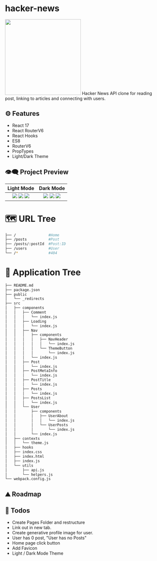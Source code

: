 # hacker-news

<img src="hacker-news-clone-logo.png" width="250px" />
Hacker News API clone for reading post, linking to articles and connecting with users.

## ⚙ Features

- React 17
- React RouterV6
- React Hooks
- ES8
- RouterV6
- PropTypes
- Light/Dark Theme

## 👁️‍🗨️ Project Preview

|                                                                                                                                                         Light Mode                                                                                                                                                         |                                                                                                                                                         Dark Mode                                                                                                                                                          |
| :------------------------------------------------------------------------------------------------------------------------------------------------------------------------------------------------------------------------------------------------------------------------------------------------------------------------: | :------------------------------------------------------------------------------------------------------------------------------------------------------------------------------------------------------------------------------------------------------------------------------------------------------------------------: |
| ![](https://user-images.githubusercontent.com/2933430/55542659-c0b0e100-5684-11e9-9877-20f218c8fde5.png) ![](https://user-images.githubusercontent.com/2933430/55542657-c0184a80-5684-11e9-9473-8a153a232301.png) ![](https://user-images.githubusercontent.com/2933430/55542656-c0184a80-5684-11e9-923b-2836944a474a.png) | ![](https://user-images.githubusercontent.com/2933430/55542654-c0184a80-5684-11e9-9436-9b3ae973e8b5.png) ![](https://user-images.githubusercontent.com/2933430/55542658-c0b0e100-5684-11e9-821f-03dc5f80c97c.png) ![](https://user-images.githubusercontent.com/2933430/55542655-c0184a80-5684-11e9-832b-657b683d0625.png) |

# 🗺 URL Tree

```bash
├── /               #Home
├── /posts          #Post
├── /posts/:postId  #Post:ID
├── /users          #User
└── /*              #404
```

# 🌿 Application Tree

```bash
├── README.md
├── package.json
├── public
│   └── _redirects
├── src
│   ├── components
│   │   ├── Comment
│   │   │   └── index.js
│   │   ├── Loading
│   │   │   └── index.js
│   │   ├── Nav
│   │   │   ├── components
│   │   │   │   ├── NavHeader
│   │   │   │   │   └── index.js
│   │   │   │   └── ThemeButton
│   │   │   │       └── index.js
│   │   │   └── index.js
│   │   ├── Post
│   │   │   └── index.js
│   │   ├── PostMetaInfo
│   │   │   └── index.js
│   │   ├── PostTitle
│   │   │   └── index.js
│   │   ├── Posts
│   │   │   └── index.js
│   │   ├── PostsList
│   │   │   └── index.js
│   │   └── User
│   │       ├── components
│   │       │   ├── UserAbout
│   │       │   │   └── index.js
│   │       │   └── UserPosts
│   │       │       └── index.js
│   │       └── index.js
│   ├── contexts
│   │   └── theme.js
│   ├── hooks
│   ├── index.css
│   ├── index.html
│   ├── index.js
│   └── utils
│       ├── api.js
│       └── helpers.js
└── webpack.config.js
```

## ⛰️ Roadmap

## 📝 Todos

- Create Pages Folder and restructure
- Link out in new tab.
- Create generative profile image for user.
- User has 0 post, "User has no Posts"
- Home page click button
- Add Favicon
- Light / Dark Mode Theme

